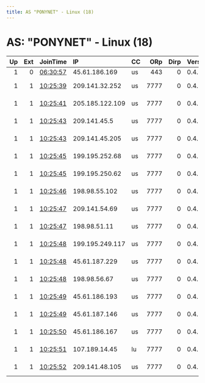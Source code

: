 ```yaml
---
title: AS "PONYNET" - Linux (18)
---
```


# AS: "PONYNET" - Linux (18)

|   Up |   Ext | JoinTime                                                                                              | IP              | CC   |   ORp |   Dirp | Version   | Contact                   | Nickname        |   eFamMembers |
|-----:|------:|:------------------------------------------------------------------------------------------------------|:----------------|:-----|------:|-------:|:----------|:--------------------------|:----------------|--------------:|
|    1 |     0 | [06:30:57](https://nusenu.github.io/OrNetStats/w/relay/77AC0D54806BD87D3F83BB413636C0567B9D9038.html) | 45.61.186.169   | us   |   443 |      0 | 0.4.7.12  | freespeech789@proton.me   | freedomrelay790 |             1 |
|    1 |     1 | [10:25:39](https://nusenu.github.io/OrNetStats/w/relay/7219B16F290BE3CC0F8F6B620A902C8E3BC33D3F.html) | 209.141.32.252  | us   |  7777 |      0 | 0.4.7.12  | Brontoturbo@proton.me 1Hf | BronTORNode     |            38 |
|    1 |     1 | [10:25:41](https://nusenu.github.io/OrNetStats/w/relay/53BF46C55089095A01EBCE74426834906AF7507E.html) | 205.185.122.109 | us   |  7777 |      0 | 0.4.7.12  | Brontoturbo@proton.me 1Hf | BronTORNode     |            38 |
|    1 |     1 | [10:25:43](https://nusenu.github.io/OrNetStats/w/relay/678511AE5937A0B98F52EBC09C0B5049542E41C2.html) | 209.141.45.5    | us   |  7777 |      0 | 0.4.7.12  | Brontoturbo@proton.me 1Hf | BronTORNode     |            38 |
|    1 |     1 | [10:25:43](https://nusenu.github.io/OrNetStats/w/relay/716649497E7C96B7C1DFBF1E9017D8EE3CA07C80.html) | 209.141.45.205  | us   |  7777 |      0 | 0.4.7.12  | Brontoturbo@proton.me 1Hf | BronTORNode     |            38 |
|    1 |     1 | [10:25:45](https://nusenu.github.io/OrNetStats/w/relay/41A45BFB4FB05379CC5BE2462B417C241BC5FD7E.html) | 199.195.252.68  | us   |  7777 |      0 | 0.4.7.12  | Brontoturbo@proton.me 1Hf | BronTORNode     |            38 |
|    1 |     1 | [10:25:45](https://nusenu.github.io/OrNetStats/w/relay/CB764BDF80F72AEC443FC8ACF768419A7265E6D1.html) | 199.195.250.62  | us   |  7777 |      0 | 0.4.7.12  | Brontoturbo@proton.me 1Hf | BronTORNode     |            38 |
|    1 |     1 | [10:25:46](https://nusenu.github.io/OrNetStats/w/relay/1C630A42C2D959534D05ED39D70F0C09A034BC7F.html) | 198.98.55.102   | us   |  7777 |      0 | 0.4.7.12  | Brontoturbo@proton.me 1Hf | BronTORNode     |            38 |
|    1 |     1 | [10:25:47](https://nusenu.github.io/OrNetStats/w/relay/2065570972A29A26AC34E40FC17D88AD87597419.html) | 209.141.54.69   | us   |  7777 |      0 | 0.4.7.12  | Brontoturbo@proton.me 1Hf | BronTORNode     |            38 |
|    1 |     1 | [10:25:47](https://nusenu.github.io/OrNetStats/w/relay/B5200183430FB2F95E60745FEEEBFAD893C65963.html) | 198.98.51.11    | us   |  7777 |      0 | 0.4.7.12  | Brontoturbo@proton.me 1Hf | BronTORNode     |            38 |
|    1 |     1 | [10:25:48](https://nusenu.github.io/OrNetStats/w/relay/64DEFA61EB2FBBDCF058035A0371E3AF457089E9.html) | 199.195.249.117 | us   |  7777 |      0 | 0.4.7.12  | Brontoturbo@proton.me 1Hf | BronTORNode     |            38 |
|    1 |     1 | [10:25:48](https://nusenu.github.io/OrNetStats/w/relay/6F7C9272072AA6F09CFC7E881F6252CC92CEA9C8.html) | 45.61.187.229   | us   |  7777 |      0 | 0.4.7.12  | Brontoturbo@proton.me 1Hf | BronTORNode     |            38 |
|    1 |     1 | [10:25:48](https://nusenu.github.io/OrNetStats/w/relay/96FAEC4D7555CCB26691E2036C09B358402020EA.html) | 198.98.56.67    | us   |  7777 |      0 | 0.4.7.12  | Brontoturbo@proton.me 1Hf | BronTORNode     |            38 |
|    1 |     1 | [10:25:49](https://nusenu.github.io/OrNetStats/w/relay/060BC0315D961557926C2804FB086A1B7D11DEA6.html) | 45.61.186.193   | us   |  7777 |      0 | 0.4.7.12  | Brontoturbo@proton.me 1Hf | BronTORNode     |            38 |
|    1 |     1 | [10:25:49](https://nusenu.github.io/OrNetStats/w/relay/8947DC5ECA7C9EA2342A7B2AC180176F6BD68E96.html) | 45.61.187.146   | us   |  7777 |      0 | 0.4.7.12  | Brontoturbo@proton.me 1Hf | BronTORNode     |            38 |
|    1 |     1 | [10:25:50](https://nusenu.github.io/OrNetStats/w/relay/2516A036E1697B65BE2D7D44662CF86312F7F889.html) | 45.61.186.167   | us   |  7777 |      0 | 0.4.7.12  | Brontoturbo@proton.me 1Hf | BronTORNode     |            38 |
|    1 |     1 | [10:25:51](https://nusenu.github.io/OrNetStats/w/relay/1227B9AE46061CA1BD4FC688B3CA0E62D43191B8.html) | 107.189.14.45   | lu   |  7777 |      0 | 0.4.7.12  | Brontoturbo@proton.me 1Hf | BronTORNode     |            38 |
|    1 |     1 | [10:25:52](https://nusenu.github.io/OrNetStats/w/relay/3E0C53DFBDF155FCE36661AB147A07641052A090.html) | 209.141.48.105  | us   |  7777 |      0 | 0.4.7.12  | Brontoturbo@proton.me 1Hf | BronTORNode     |            38 |
